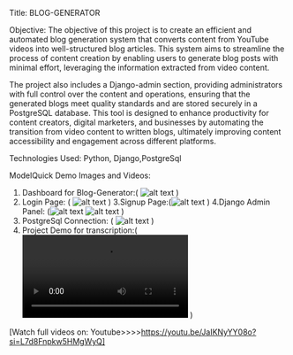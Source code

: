 Title:  BLOG-GENERATOR

Objective: The objective of this project is to create an efficient and automated blog generation system that converts content from YouTube videos into well-structured blog articles. This system aims to streamline the process of content creation by enabling users to generate blog posts with minimal effort, leveraging the information extracted from video content.

The project also includes a Django-admin section, providing administrators with full control over the content and operations, ensuring that the generated blogs meet quality standards and are stored securely in a PostgreSQL database. This tool is designed to enhance productivity for content creators, digital marketers, and businesses by automating the transition from video content to written blogs, ultimately improving content accessibility and engagement across different platforms.

Technologies Used: Python, Django,PostgreSql

ModelQuick Demo Images and Videos:
1. Dashboard for Blog-Generator:( ![alt text](<Blogs-Img-vdos/Blog Generator Dashboard.png>)  )
2. Login Page: ( ![alt text](<Blogs-Img-vdos/Login Part.png>) )
3.Signup Page:(![alt text](<Blogs-Img-vdos/Signup Details.png>)  )
4.Django Admin Panel: (![alt text](<Blogs-Img-vdos/Django Admin Profile.png>) ![alt text](<Blogs-Img-vdos/Django Admin Details.png>)  )
5. PostgreSql Connection: ( ![alt text](<Blogs-Img-vdos/PostgreSql Connection.png>)  )
6. Project Demo for transcription:(<video controls src="Blogs-Img-vdos/Project Videos.mp4" title="Title"></video>   )

[Watch full videos on: Youtube>>>>https://youtu.be/JaIKNyYY08o?si=L7d8Fnpkw5HMgWyQ]


